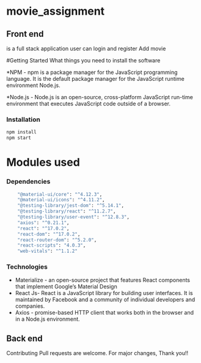 # movie_assignment

##  Front end

is a full stack application user can login and register Add movie


#Getting Started
What things you need to install the software

	
*NPM - npm is a package manager for the JavaScript programming language. It is the default package manager for the JavaScript runtime environment Node.js.
	
*Node.js - Node.js is an open-source, cross-platform JavaScript run-time environment that executes JavaScript code outside of a browser.


### Installation

```sh
npm install
npm start
```
# Modules used
###  Dependencies

```sh
    "@material-ui/core": "^4.12.3",
    "@material-ui/icons": "^4.11.2",
    "@testing-library/jest-dom": "^5.14.1",
    "@testing-library/react": "^11.2.7",
    "@testing-library/user-event": "^12.8.3",
    "axios": "^0.21.1",
    "react": "^17.0.2",
    "react-dom": "^17.0.2",
    "react-router-dom": "^5.2.0",
    "react-scripts": "4.0.3",
    "web-vitals": "^1.1.2"
```

### Technologies

	
 - Materialize -  an open-source project that features React components that implement Google’s Material Design
 - React Js- React is a JavaScript library for building user interfaces. It is maintained by Facebook and a community of individual developers and companies.	
 - Axios -  promise-based HTTP client that works both in the browser and in a Node.js environment.

##  Back end



Contributing
Pull requests are welcome. For major changes,
Thank you!!

